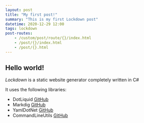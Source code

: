 ```yaml
---
layout: post
title: "My first post!"
summary: "This is my first Lockdown post"
datetime: 2020-12-29 12:00
tags: lockdown
post-routes:
    - /custom/post/route/{}/index.html
    - /post/{}/index.html
    - /post/{}.html
---
```


## Hello world!

*Lockdown* is a static website generator completely written in C#  

It uses the following libraries:  

 - DotLiquid [GitHub](https://github.com/dotliquid/dotliquid)
 - Markdig [GitHub](https://github.com/lunet-io/markdig)  
 - YamlDotNet [GitHub](https://github.com/aaubry/YamlDotNet)  
 - CommandLineUtils [GitHub](https://github.com/natemcmaster/CommandLineUtils)
